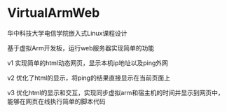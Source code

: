 # VirtualArmWeb
华中科技大学电信学院嵌入式Linux课程设计

基于虚拟Arm开发板，运行web服务器实现简单的功能

v1 实现简单的html动态网页，显示本机ip地址以及ping外网

v2 优化了html的显示，将ping的结果直接显示在当前页面上

v3 优化html的显示和交互，实现同步虚拟arm和宿主机的时间并显示到网页中，能够在网页在线执行简单的脚本代码


